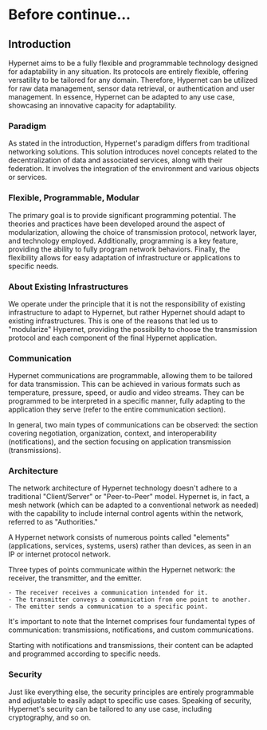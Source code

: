 # Before continue...

## Introduction

Hypernet aims to be a fully flexible and programmable technology designed for adaptability in any situation. Its protocols are entirely flexible, offering versatility to be tailored for any domain. Therefore, Hypernet can be utilized for raw data management, sensor data retrieval, or authentication and user management. In essence, Hypernet can be adapted to any use case, showcasing an innovative capacity for adaptability.

### Paradigm

As stated in the introduction, Hypernet's paradigm differs from traditional networking solutions. This solution introduces novel concepts related to the decentralization of data and associated services, along with their federation. It involves the integration of the environment and various objects or services.


### Flexible, Programmable, Modular

The primary goal is to provide significant programming potential. The theories and practices have been developed around the aspect of modularization, allowing the choice of transmission protocol, network layer, and technology employed. Additionally, programming is a key feature, providing the ability to fully program network behaviors. Finally, the flexibility allows for easy adaptation of infrastructure or applications to specific needs.

### About Existing Infrastructures
We operate under the principle that it is not the responsibility of existing infrastructure to adapt to Hypernet, but rather Hypernet should adapt to existing infrastructures. This is one of the reasons that led us to "modularize" Hypernet, providing the possibility to choose the transmission protocol and each component of the final Hypernet application.

### Communication
Hypernet communications are programmable, allowing them to be tailored for data transmission. This can be achieved in various formats such as temperature, pressure, speed, or audio and video streams. They can be programmed to be interpreted in a specific manner, fully adapting to the application they serve (refer to the entire communication section).

In general, two main types of communications can be observed: the section covering negotiation, organization, context, and interoperability (notifications), and the section focusing on application transmission (transmissions).


### Architecture

The network architecture of Hypernet technology doesn't adhere to a traditional "Client/Server" or "Peer-to-Peer" model. Hypernet is, in fact, a mesh network (which can be adapted to a conventional network as needed) with the capability to include internal control agents within the network, referred to as "Authorities."

A Hypernet network consists of numerous points called "elements" (applications, services, systems, users) rather than devices, as seen in an IP or internet protocol network.

Three types of points communicate within the Hypernet network: the receiver, the transmitter, and the emitter.

    - The receiver receives a communication intended for it.
    - The transmitter conveys a communication from one point to another.
    - The emitter sends a communication to a specific point.

It's important to note that the Internet comprises four fundamental types of communication: transmissions, notifications, and custom communications.

Starting with notifications and transmissions, their content can be adapted and programmed according to specific needs.

### Security
Just like everything else, the security principles are entirely programmable and adjustable to easily adapt to specific use cases. Speaking of security, Hypernet's security can be tailored to any use case, including cryptography, and so on.
